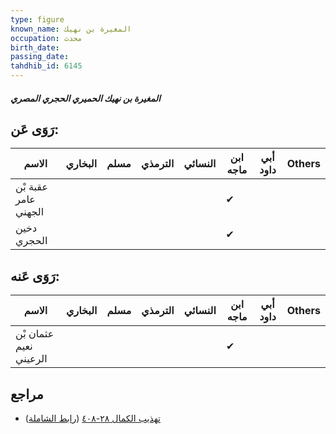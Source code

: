 ```yaml
---
type: figure
known_name: المغيرة بن نهيك
occupation: محدث
birth_date:
passing_date:
tahdhib_id: 6145
---
```

##### المغيرة بن نهيك الحميري الحجري المصري

## رَوَى عَن:
| الاسم                | البخاري | مسلم | الترمذي | النسائي | ابن ماجه | أبي داود | Others |
| -------------------- | ------- | ---- | ------- | ------- | -------- | -------- | ------ |
| عقبة بْن عامر الجهني |         |      |         |         | ✔        |          |        |
| دخين الحجري          |         |      |         |         | ✔        |          |        |
## رَوَى عَنه:
| الاسم                  | البخاري | مسلم | الترمذي | النسائي | ابن ماجه | أبي داود | Others |
| ---------------------- | ------- | ---- | ------- | ------- | -------- | -------- | ------ |
| عثمان بْن نعيم الرعيني |         |      |         |         | ✔        |          |        |
## مراجع
- [تهذيب الكمال ٢٨-٤٠٨](obsidian://open?vault=Tahdhib-al-Kamal&file=Figures/٦١٤٥-المغيرة%20بن%20نهيك%20الحميري%20الحجري%20المصري) ([رابط الشاملة](https://shamela.ws/book/3722/15383))